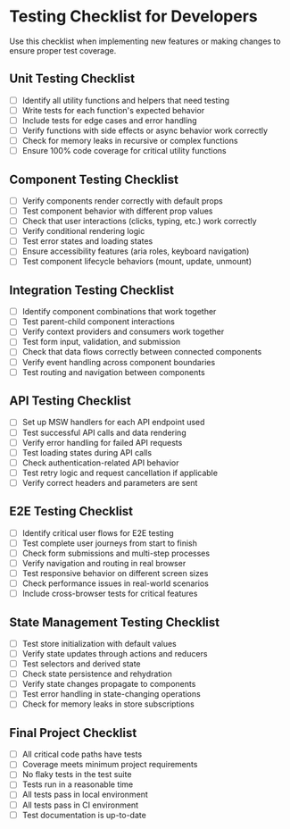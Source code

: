 # Testing Checklist for Developers

Use this checklist when implementing new features or making changes to ensure proper test coverage.

## Unit Testing Checklist

- [ ] Identify all utility functions and helpers that need testing
- [ ] Write tests for each function's expected behavior
- [ ] Include tests for edge cases and error handling
- [ ] Verify functions with side effects or async behavior work correctly
- [ ] Check for memory leaks in recursive or complex functions
- [ ] Ensure 100% code coverage for critical utility functions

## Component Testing Checklist

- [ ] Verify components render correctly with default props
- [ ] Test component behavior with different prop values
- [ ] Check that user interactions (clicks, typing, etc.) work correctly
- [ ] Verify conditional rendering logic
- [ ] Test error states and loading states
- [ ] Ensure accessibility features (aria roles, keyboard navigation)
- [ ] Test component lifecycle behaviors (mount, update, unmount)

## Integration Testing Checklist

- [ ] Identify component combinations that work together
- [ ] Test parent-child component interactions
- [ ] Verify context providers and consumers work together
- [ ] Test form input, validation, and submission
- [ ] Check that data flows correctly between connected components
- [ ] Verify event handling across component boundaries
- [ ] Test routing and navigation between components

## API Testing Checklist

- [ ] Set up MSW handlers for each API endpoint used
- [ ] Test successful API calls and data rendering
- [ ] Verify error handling for failed API requests
- [ ] Test loading states during API calls
- [ ] Check authentication-related API behavior
- [ ] Test retry logic and request cancellation if applicable
- [ ] Verify correct headers and parameters are sent

## E2E Testing Checklist

- [ ] Identify critical user flows for E2E testing
- [ ] Test complete user journeys from start to finish
- [ ] Check form submissions and multi-step processes
- [ ] Verify navigation and routing in real browser
- [ ] Test responsive behavior on different screen sizes
- [ ] Check performance issues in real-world scenarios
- [ ] Include cross-browser tests for critical features

## State Management Testing Checklist

- [ ] Test store initialization with default values
- [ ] Verify state updates through actions and reducers
- [ ] Test selectors and derived state
- [ ] Check state persistence and rehydration
- [ ] Verify state changes propagate to components
- [ ] Test error handling in state-changing operations
- [ ] Check for memory leaks in store subscriptions

## Final Project Checklist

- [ ] All critical code paths have tests
- [ ] Coverage meets minimum project requirements
- [ ] No flaky tests in the test suite
- [ ] Tests run in a reasonable time
- [ ] All tests pass in local environment
- [ ] All tests pass in CI environment
- [ ] Test documentation is up-to-date